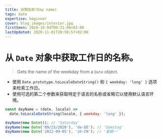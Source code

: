 ```yaml
---
title: 日期名称(Day name)
tags: date
expertise: beginner
cover: blog_images/interior.jpg
firstSeen: 2020-10-04T00:31:08+03:00
lastUpdated: 2020-11-01T20:50:57+02:00
---
```


# 从 `Date` 对象中获取工作日的名称。
> Gets the name of the weekday from a `Date` object.

- 使用 `Date.prototype.toLocaleDateString()` 和 `{ weekday: 'long' }` 选项来检索工作日。
- 使用可选的第二个参数来获取特定于语言的名称或省略它以使用默认语言环境。

```js
const dayName = (date, locale) =>
  date.toLocaleDateString(locale, { weekday: 'long' });
```

```js
dayName(new Date()); // 'Saturday'
dayName(new Date('09/23/2020'), 'de-DE'); // 'Samstag'
dayName(new Date('2022-09-05'), 'zh-CN'); // '星期一'
```

